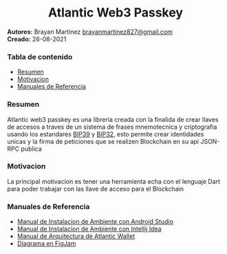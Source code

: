 <h1 align="center">Atlantic Web3 Passkey</h1>

**Autores:** Brayan Martinez <brayanmartinez827@gmail.com> <br>
**Creado:** 26-08-2021

### Tabla de contenido

- [Resumen](#resumen)
- [Motivacion](#motivacion)
- [Manuales de Referencia](#manuales-de-referencia)

### Resumen
Atlantic web3 passkey es una libreria creada con la finalida de crear llaves de accesos a traves de un sistema de frases
mnemotecnica y criptografia usando los estandares [BIP39](https://github.com/bitcoin/bips/blob/master/bip-0039/bip-0039-wordlists.md) y 
[BIP32](https://github.com/bitcoin/bips/blob/master/bip-0032/derivation.png), esto permite crear identidades unicas y la firma de
peticiones que se realizen Blockchain en su api JSON-RPC publica

### Motivacion
La principal motivacion es tener una herramienta echa con el lenguaje Dart para poder trabajar con las llave de acceso para el 
Blockchain

### Manuales de Referencia

- [Manual de Instalacion de Ambiente con Android Studio](https://docs.google.com/document/d/13O93ROeRyFimWOkDxJm6VnPrGGPWxtlG/edit)
- [Manual de Instalacion de Ambiente con Intellij Idea](https://docs.google.com/document/d/13J_FJeuKK3II3ylKECAEth0REFgFt4Ii/edit)
- [Manual de Arquitectura de Atlantic Wallet](https://docs.google.com/document/d/1GSb4OgTD4hcRhJaF9UW0LNF_9bSGQ_6OymFmNdyRap0/edit#heading=h.2s8eyo1)
- [Diagrama en FigJam](https://www.figma.com/file/aQkzG5T9PL95ujSE3mFGPO/Diagramas---Atlantic-Finance-CA?type=whiteboard&node-id=0-1&t=dHFwXoAwBsEOQowx-0)
